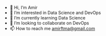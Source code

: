 - 👋 Hi, I’m Amir
- 👀 I’m interested in Data Science and DevOps
- 🌱 I’m currently learning Data Science
- 💞️ I’m looking to collaborate on DevOps
- 📫 How to reach me amirftma@gmail.com

<!---
1-1is0/1-1is0 is a ✨ special ✨ repository because its `README.md` (this file) appears on your GitHub profile.
You can click the Preview link to take a look at your changes.
--->
